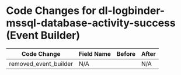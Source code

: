 # Code Changes for dl-logbinder-mssql-database-activity-success (Event Builder)

| Code Change | Field Name | Before | After |
|-------------|------------|--------|-------|
| removed_event_builder | N/A |  | N/A |